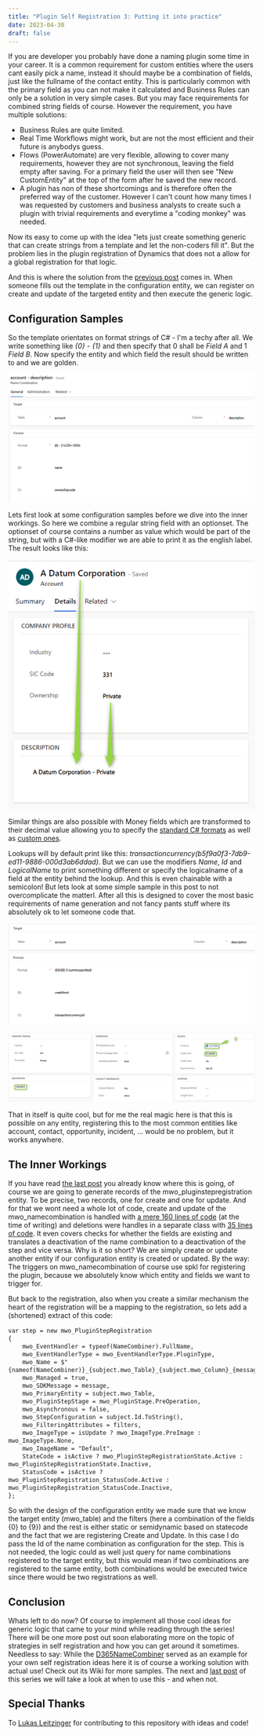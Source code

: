 ```yaml
---
title: "Plugin Self Registration 3: Putting it into practice"
date: 2023-04-30
draft: false
---
```


If you are developer you probably have done a naming plugin some time in your career.
It is a common requirement for custom entities where the users cant easily pick a name, instead it should maybe be a combination of fields, just like the fullname of the contact entity. 
This is particularly common with the primary field as you can not make it calculated and Business Rules can only be a solution in very simple cases.
But you may face requirements for combined string fields of course. 
However the requirement, you have multiple solutions:
- Business Rules are quite limited.
- Real Time Workflows might work, but are not the most efficient and their future is anybodys guess.
- Flows (PowerAutomate) are very flexible, allowing to cover many requirements, however they are not synchronous, leaving the field empty after saving. For a primary field the user will then see "New CustomEntity" at the top of the form after he saved the new record.
- A plugin has non of these shortcomings and is therefore often the preferred way of the customer. However I can't count how many times I was requested by customers and business analysts to create such a plugin with trivial requirements and everytime a "coding monkey" was needed.

Now its easy to come up with the idea "lets just create something generic that can create strings from a template and let the non-coders fill it". But the problem lies in the plugin registration of Dynamics that does not a allow for a global registration for that logic.

And this is where the solution from the [previous post](/post/plugin-self-registration/solution) comes in. When someone fills out the template in the configuration entity, we can register on create and update of the targeted entity and then execute the generic logic. 

## Configuration Samples
So the template orientates on format strings of C# - I'm a techy after all. We write something like _{0} - {1}_ and then specify that 0 shall be _Field A_ and 1 _Field B_. Now specify the entity and which field the result should be written to and we are golden. 

![A sample configuration with a string field and an optionset.](configOptionset.png)

Lets first look at some configuration samples before we dive into the inner workings.
So here we combine a regular string field with an optionset. The optionset of course contains a number as value which would be part of the string, but with a C#-like modifier we are able to print it as the english label. The result looks like this:

![The result from the previous configuration.](resultOptionset.png)

Similar things are also possible with Money fields which are transformed to their decimal value allowing you to specify the [standard C# formats](https://learn.microsoft.com/en-us/dotnet/standard/base-types/standard-numeric-format-strings) as well as [custom ones](https://learn.microsoft.com/en-us/dotnet/standard/base-types/custom-numeric-format-strings).

Lookups will by default print like this: _transactioncurrency(b5f9a0f3-7db9-ed11-9886-000d3ab6ddad)_. But we can use the modifiers _Name_, _Id_ and _LogicalName_ to print something different or specify the logicalname of a field at the entity behind the lookup. And this is even chainable with a semicolon! But lets look at some simple sample in this post to not overcomplicate the matterl. After all this is designed to cover the most basic requirements of name generation and not fancy pants stuff where its absolutely ok to let someone code that.

![A sample Configuration with a money field and an entity reference.](configEntityReference.png)

![The result from the previous configuration.](resultEntityReference.png)

That in itself is quite cool, but for me the real magic here is that this is possible on any entity, registering this to the most common entities like account, contact, opportunity, incident, ... would be no problem, but it works anywhere. 

## The Inner Workings
If you have read [the last post](/post/plugin-self-registration/solution) you already know where this is going, of course we are going to generate records of the mwo_pluginstepregistration entity. To be precise, two records, one for create and one for update. 
And for that we wont need a whole lot of code, create and update of the mwo_namecombination is handled with [a mere 160 lines of code](https://github.com/Kunter-Bunt/D365NameCombiner/blob/main/mwo.D365NameCombiner.Plugins/Executables/RegistrationExecutable.cs) (at the time of writing) and deletions were handles in a separate class with [35 lines of code](https://github.com/Kunter-Bunt/D365NameCombiner/blob/main/mwo.D365NameCombiner.Plugins/Executables/DeleteRegistrationExecutable.cs). It even covers checks for whether the fields are existing and translates a deactivation of the name combination to a deactivation of the step and vice versa. 
Why is it so short? We are simply create or update another entity if our configuration entity is created or updated. By the way: The triggers on mwo_namecombination of course use spkl for registering the plugin, because we absolutely know which entity and fields we want to trigger for.

But back to the registration, also when you create a similar mechanism the heart of the registration will be a mapping to the registration, so lets add a (shortened) extract of this code:
```
var step = new mwo_PluginStepRegistration
{
    mwo_EventHandler = typeof(NameCombiner).FullName,
    mwo_EventHandlerType = mwo_EventHandlerType.PluginType,
    mwo_Name = $"{nameof(NameCombiner)}_{subject.mwo_Table}_{subject.mwo_Column}_{message}",
    mwo_Managed = true,
    mwo_SDKMessage = message,
    mwo_PrimaryEntity = subject.mwo_Table,
    mwo_PluginStepStage = mwo_PluginStage.PreOperation,
    mwo_Asynchronous = false,
    mwo_StepConfiguration = subject.Id.ToString(),
    mwo_FilteringAttributes = filters, 
    mwo_ImageType = isUpdate ? mwo_ImageType.PreImage : mwo_ImageType.None,
    mwo_ImageName = "Default",
    StateCode = isActive ? mwo_PluginStepRegistrationState.Active : mwo_PluginStepRegistrationState.Inactive,
    StatusCode = isActive ? mwo_PluginStepRegistration_StatusCode.Active : mwo_PluginStepRegistration_StatusCode.Inactive,
};
```
So with the design of the configuration entity we made sure that we know the target entity (mwo_table) and the filters (here a combination of the fields {0} to {9}) and the rest is either static or semidynamic based on statecode and the fact that we are registering Create and Update. In this case I do pass the Id of the name combination as configuration for the step. This is not needed, the logic could as well just query for name combinations registered to the target entity, but this would mean if two combinations are registered to the same entity, both combinations would be executed twice since there would be two registrations as well. 

## Conclusion
Whats left to do now? Of course to implement all those cool ideas for generic logic that came to your mind while reading through the series! There will be one more post out soon elaborating more on the topic of strategies in self registration and how you can get around it sometimes.
Needless to say: While the [D365NameCombiner](https://github.com/Kunter-Bunt/D365NameCombiner/) served as an example for your own self registration ideas here it is of course a working solution with actual use! Check out its Wiki for more samples.
The next and [last post](/post/plugin-self-registration/outlook) of this series we will take a look at when to use this - and when not.

## Special Thanks
To [Lukas Leitzinger](https://www.linkedin.com/in/lukas-leitzinger-6b5654160/) for contributing to this repository with ideas and code!